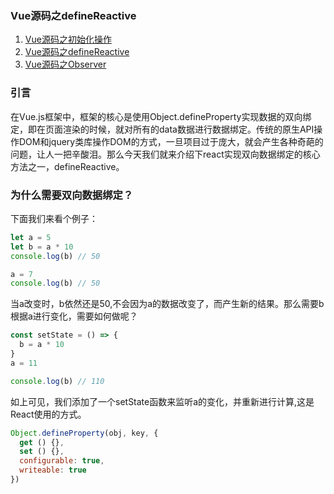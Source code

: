 ### Vue源码之defineReactive

1. [Vue源码之初始化操作](./index)
2. [Vue源码之defineReactive](./Vue源码之defineReactive)
3. [Vue源码之Observer](./Vue源码之Observer)

### 引言

在Vue.js框架中，框架的核心是使用Object.defineProperty实现数据的双向绑定，即在页面渲染的时候，就对所有的data数据进行数据绑定。传统的原生API操作DOM和jquery类库操作DOM的方式，一旦项目过于庞大，就会产生各种奇葩的问题，让人一把辛酸泪。那么今天我们就来介绍下react实现双向数据绑定的核心方法之一，defineReactive。

### 为什么需要双向数据绑定？

下面我们来看个例子：

```js
let a = 5
let b = a * 10
console.log(b) // 50

a = 7
console.log(b) // 50
```

当a改变时，b依然还是50,不会因为a的数据改变了，而产生新的结果。那么需要b根据a进行变化，需要如何做呢？

```js
const setState = () => {
  b = a * 10
}
a = 11

console.log(b) // 110
```

如上可见，我们添加了一个setState函数来监听a的变化，并重新进行计算,这是React使用的方式。

```js
Object.defineProperty(obj, key, {
  get () {},
  set () {},
  configurable: true,
  writeable: true
})
```
